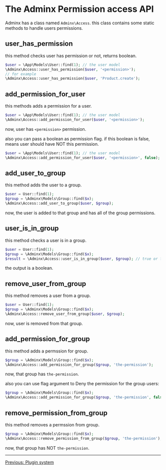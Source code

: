 # The Adminx Permission access API
Adminx has a class named `Adminx\Access`. this class contains some static methods to handle users permissions.

## user_has_permission
this method checks user has permission or not, returns boolean.

```php
$user = \App\Models\User::find(1); // the user model
\Adminx\Access::user_has_permission($user, '<permission>');
// for example
\Adminx\Access::user_has_permission($user, 'Product.create');
```

## add_permission_for_user
this methods adds a permission for a user.

```php
$user = \App\Models\User::find(1); // the user model
\Adminx\Access::add_permission_for_user($user, '<permission>');
```

now, user has `<permission>` permission.

also you can pass a boolean as permission flag. if this boolean is false, means user should have NOT this permission.

```php
$user = \App\Models\User::find(1); // the user model
\Adminx\Access::add_permission_for_user($user, '<permission>', false);
```

## add_user_to_group
this method adds the user to a group.

```php
$user = User::find(1);
$group = \Adminx\Models\Group::find($x);
\Adminx\Access::add_user_to_group($user, $group);
```

now, the user is added to that group and has all of the group permissions.

## user_is_in_group
this method checks a user is in a group.

```php
$user = User::find(1);
$group = \Adminx\Models\Group::find($x);
$result = \Adminx\Access::user_is_in_group($user, $group); // true or false
```

the output is a boolean.

## remove_user_from_group
this method removes a user from a group.

```php
$user = User::find(1);
$group = \Adminx\Models\Group::find($x);
\Adminx\Access::remove_user_from_group($user, $group);
```

now, user is removed from that group.

## add_permission_for_group
this method adds a permssion for group.

```php
$group = \Adminx\Models\Group::find($x);
\Adminx\Access::add_permission_for_group($group, 'the-permission');
```

now, that group has `the-permission`.

also you can use flag argument to Deny the permission for the group users:

```php
$group = \Adminx\Models\Group::find($x);
\Adminx\Access::add_permission_for_group($group, 'the-permission', false);
```

## remove_permission_from_group
this method removes a permssion from group.

```php
$group = \Adminx\Models\Group::find($x);
\Adminx\Access::remove_permission_from_group($group, 'the-permission');
```

now, that group has NOT `the-permission`.

---

[Previous: Plugin system](06_plugins.md)
